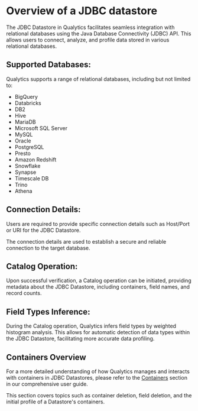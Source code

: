 # Overview of a JDBC datastore

The JDBC Datastore in Qualytics facilitates seamless integration with relational databases using the Java Database Connectivity (JDBC) API. 
This allows users to connect, analyze, and profile data stored in various relational databases. 

## Supported Databases:

Qualytics supports a range of relational databases, including but not limited to:

- BigQuery
- Databricks
- DB2
- Hive
- MariaDB
- Microsoft SQL Server
- MySQL
- Oracle
- PostgreSQL
- Presto
- Amazon Redshift
- Snowflake
- Synapse
- Timescale DB
- Trino
- Athena


##  Connection Details:

Users are required to provide specific connection details such as Host/Port or URI for the JDBC Datastore.

The connection details are used to establish a secure and reliable connection to the target database.


## Catalog Operation:

Upon successful verification, a Catalog operation can be initiated, providing metadata about the JDBC Datastore, including containers, field names, and record counts.

## Field Types Inference:

During the Catalog operation, Qualytics infers field types by weighted histogram analysis.
This allows for automatic detection of data types within the JDBC Datastore, facilitating more accurate data profiling.

## Containers Overview

For a more detailed understanding of how Qualytics manages and interacts with containers in JDBC Datastores, please refer to the [Containers](/userguide/container/what-is-container) section in our comprehensive user guide. 

This section covers topics such as container deletion, field deletion, and the initial profile of a Datastore's containers.

